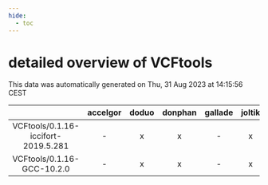 ```yaml
---
hide:
  - toc
---
```


detailed overview of VCFtools
=============================


This data was automatically generated on Thu, 31 Aug 2023 at 14:15:56 CEST  

| |accelgor|doduo|donphan|gallade|joltik|skitty|swalot|victini|
| :---: | :---: | :---: | :---: | :---: | :---: | :---: | :---: | :---: |
|VCFtools/0.1.16-iccifort-2019.5.281|-|x|x|-|x|x|-|x|
|VCFtools/0.1.16-GCC-10.2.0|-|x|x|-|x|-|x|-|
